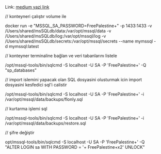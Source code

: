Link: [medium yazi link](https://ibrahim-halici.medium.com/macos-içerisinde-docker-ile-mssql-server-kullanmak-ve-veri-tabanı-kurtarmak-ac8b3ed0775b)



// konteyneri çalıştır volume ile

docker run  -e "MSSQL_SA_PASSWORD=FreePalestine+" -p 1433:1433 -v /Users/shared/msSQLdb/data:/var/opt/mssql/data -v /Users/shared/msSQLdb/log:/var/opt/mssql/log -v /Users/shared/msSQLdb/secrets:/var/opt/mssql/secrets --name mymssql  -d mymssql:latest

// konteyner terminaline bağlan ve veri tabanlarını listele

/opt/mssql-tools/bin/sqlcmd  -S localhost -U SA -P 'FreePalestine+' -Q "sp_databases"

// import islemini yapacak olan SQL dosyasini olusturmak icin import dosyasini kesfedici sql'i calistir

/opt/mssql-tools/bin/sqlcmd -S localhost -U SA -P 'FreePalestine+' -i /var/opt/mssql/data/backups/flonly.sql

// kurtarma işlemi sql 

/opt/mssql-tools/bin/sqlcmd -S localhost -U SA -P 'FreePalestine+' -i /var/opt/mssql/data/backups/restore.sql

// şifre değiştir

opt/mssql-tools/bin/sqlcmd -S localhost -U SA -P 'FreePalestine+' -Q "ALTER LOGIN sa WITH PASSWORD = '+
FreePalestine+x2' UNLOCK"
